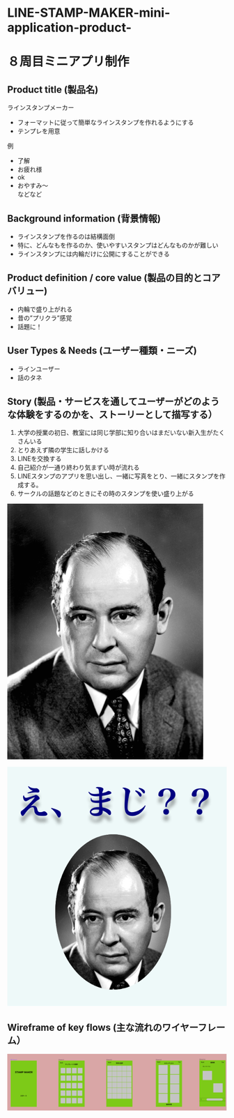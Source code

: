 # LINE-STAMP-MAKER-mini-application-product-

# ８周目ミニアプリ制作


## Product title (製品名)
ラインスタンプメーカー  

*  フォーマットに従って簡単なラインスタンプを作れるようにする
*  テンプレを用意

例
  *  了解
  *  お疲れ様
  *  ok
  *  おやすみ〜  
  などなど

## Background information (背景情報)
* ラインスタンプを作るのは結構面倒
* 特に、どんなもを作るのか、使いやすいスタンプはどんなものかが難しい
* ラインスタンプには内輪だけに公開にすることができる


## Product definition / core value (製品の目的とコアバリュー)

*  内輪で盛り上がれる
*  昔の”プリクラ”感覚
*  話題に！


## User Types & Needs (ユーザー種類・ニーズ)

*  ラインユーザー
*  話のタネ


## Story (製品・サービスを通してユーザーがどのような体験をするのかを、ストーリーとして描写する）

1. 大学の授業の初日、教室には同じ学部に知り合いはまだいない新入生がたくさんいる
2. とりあえず隣の学生に話しかける
3. LINEを交換する
4. 自己紹介が一通り終わり気まずい時が流れる
5. LINEスタンプのアプリを思い出し、一緒に写真をとり、一緒にスタンプを作成する。
6. サークルの話題などのときにその時のスタンプを使い盛り上がる



![](https://github.com/kitanotamayura2357/LINE-STAMP-MAKER-mini-application-product-/blob/master/JohnvonNeumann-LosAlamos.gif)

![](https://github.com/kitanotamayura2357/LINE-STAMP-MAKER-mini-application-product-/blob/master/vonNuemann_LineStamp.png)

## Wireframe of key flows (主な流れのワイヤーフレーム）

![](https://github.com/kitanotamayura2357/LINE-STAMP-MAKER-mini-application-product-/blob/master/%E3%82%B9%E3%82%AF%E3%83%AA%E3%83%BC%E3%83%B3%E3%82%B7%E3%83%A7%E3%83%83%E3%83%88%202019-06-24%2015.56.49.png)
